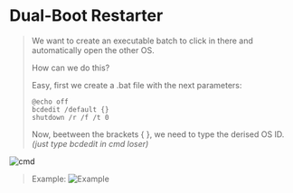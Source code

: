 # Dual-Boot Restarter
> We want to create an executable batch to click in there and automatically open the other OS.
>
> How can we do this?
>
> Easy, first we create a .bat file with the next parameters:
>
> ```
> @echo off
> bcdedit /default {}
> shutdown /r /f /t 0
> ```
>
> Now, beetween the brackets { }, we need to type the derised OS ID.
> _(just type bcdedit in cmd loser)_
>
![cmd](https://github.com/gzmatte/Dual-Boot/assets/117684932/5294fd13-f02a-475e-b8aa-50ee51a8fa8c)
>
> Example:
![Example](https://github.com/gzmatte/Dual-Boot/assets/117684932/6c683cd0-e616-4f0e-ae57-fe4d5aa6b5df)
